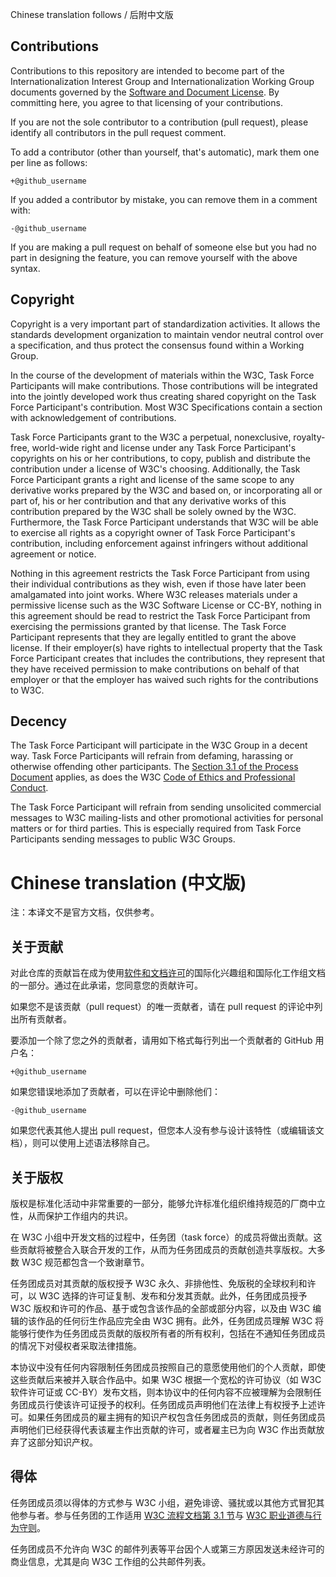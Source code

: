 Chinese translation follows / 后附中文版

## Contributions

Contributions to this repository are intended to become part of the Internationalization Interest Group and Internationalization Working Group documents governed by the [Software and Document License](http://www.w3.org/Consortium/Legal/copyright-software). By committing here, you agree to that licensing of your contributions.

If you are not the sole contributor to a contribution (pull request), please identify all contributors in the pull request comment.

To add a contributor (other than yourself, that's automatic), mark them one per line as follows:

```
+@github_username
```

If you added a contributor by mistake, you can remove them in a comment with:

```
-@github_username
```

If you are making a pull request on behalf of someone else but you had no part in designing the feature, you can remove yourself with the above syntax.

## Copyright

Copyright is a very important part of standardization activities. It allows the standards development organization to maintain vendor neutral control over a specification, and thus protect the consensus found within a Working Group.

In the course of the development of materials within the W3C, Task Force Participants will make contributions. Those contributions will be integrated into the jointly developed work thus creating shared copyright on the Task Force Participant's contribution. Most W3C Specifications contain a section with acknowledgement of contributions.

Task Force Participants grant to the W3C a perpetual, nonexclusive, royalty-free, world-wide right and license under any Task Force Participant's copyrights on his or her contributions, to copy, publish and distribute the contribution under a license of W3C's choosing. Additionally, the Task Force Participant grants a right and license of the same scope to any derivative works prepared by the W3C and based on, or incorporating all or part of, his or her contribution and that any derivative works of this contribution prepared by the W3C shall be solely owned by the W3C. Furthermore, the Task Force Participant understands that W3C will be able to exercise all rights as a copyright owner of Task Force Participant's contribution, including enforcement against infringers without additional agreement or notice.

Nothing in this agreement restricts the Task Force Participant from using their individual contributions as they wish, even if those have later been amalgamated into joint works. Where W3C releases materials under a permissive license such as the W3C Software License or CC-BY, nothing in this agreement should be read to restrict the Task Force Participant from exercising the permissions granted by that license. The Task Force Participant represents that they are legally entitled to grant the above license. If their employer(s) have rights to intellectual property that the Task Force Participant creates that includes the contributions, they represent that they have received permission to make contributions on behalf of that employer or that the employer has waived such rights for the contributions to W3C.

## Decency

The Task Force Participant will participate in the W3C Group in a decent way. Task Force Participants will refrain from defaming, harassing or otherwise offending other participants. The [Section 3.1 of the Process Document](https://www.w3.org/2015/Process-20150901/#ParticipationCriteria) applies, as does the W3C [Code of Ethics and Professional Conduct](https://www.w3.org/Consortium/cepc/).

The Task Force Participant will refrain from sending unsolicited commercial messages to W3C mailing-lists and other promotional activities for personal matters or for third parties. This is especially required from Task Force Participants sending messages to public W3C Groups.

# Chinese translation (中文版)

注：本译文不是官方文档，仅供参考。

## 关于贡献

对此仓库的贡献旨在成为使用[软件和文档许可](http://www.w3.org/Consortium/Legal/copyright-software)的国际化兴趣组和国际化工作组文档的一部分。通过在此承诺，您同意您的贡献许可。

如果您不是该贡献（pull request）的唯一贡献者，请在 pull request 的评论中列出所有贡献者。

要添加一个除了您之外的贡献者，请用如下格式每行列出一个贡献者的 GitHub 用户名：

```
+@github_username
```

如果您错误地添加了贡献者，可以在评论中删除他们：

```
-@github_username
```

如果您代表其他人提出 pull request，但您本人没有参与设计该特性（或编辑该文档），则可以使用上述语法移除自己。

## 关于版权

版权是标准化活动中非常重要的一部分，能够允许标准化组织维持规范的厂商中立性，从而保护工作组内的共识。

在 W3C 小组中开发文档的过程中，任务团（task force）的成员将做出贡献。这些贡献将被整合入联合开发的工作，从而为任务团成员的贡献创造共享版权。大多数 W3C 规范都包含一个致谢章节。

任务团成员对其贡献的版权授予 W3C 永久、非排他性、免版税的全球权利和许可，以 W3C 选择的许可证复制、发布和分发其贡献。此外，任务团成员授予 W3C 版权和许可的作品、基于或包含该作品的全部或部分内容，以及由 W3C 编辑的该作品的任何衍生作品应完全由 W3C 拥有。此外，任务团成员理解 W3C 将能够行使作为任务团成员贡献的版权所有者的所有权利，包括在不通知任务团成员的情况下对侵权者采取法律措施。

本协议中没有任何内容限制任务团成员按照自己的意愿使用他们的个人贡献，即使这些贡献后来被并入联合作品中。如果 W3C 根据一个宽松的许可协议（如 W3C 软件许可证或 CC-BY）发布文档，则本协议中的任何内容不应被理解为会限制任务团成员行使该许可证授予的权利。任务团成员声明他们在法律上有权授予上述许可。如果任务团成员的雇主拥有的知识产权包含任务团成员的贡献，则任务团成员声明他们已经获得代表该雇主作出贡献的许可，或者雇主已为向 W3C 作出贡献放弃了这部分知识产权。

## 得体

任务团成员须以得体的方式参与 W3C 小组，避免诽谤、骚扰或以其他方式冒犯其他参与者。参与任务团的工作适用 [W3C 流程文档第 3.1 节](https://www.w3.org/2015/Process-20150901/#ParticipationCriteria)与 [W3C 职业道德与行为守则](https://www.w3.org/Consortium/cepc/)。

任务团成员不允许向 W3C 的邮件列表等平台因个人或第三方原因发送未经许可的商业信息，尤其是向 W3C 工作组的公共邮件列表。